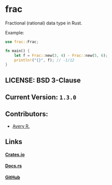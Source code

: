 # frac
Fractional (rational) data type in Rust.

Example:

```rs
use frac::Frac;

fn main() {
    let f = Frac::new(3, 4) - Frac::new(5, 6);
    println!("{}", f); // -1/12
}
```

## LICENSE: BSD 3-Clause

## Current Version: `1.3.0`

## Contributors:
- [Avery R.](mailto:contact@nekodjin.xyz)

## Links
#### [Crates.io](https://crates.io/crates/frac)
#### [Docs.rs](https://docs.rs/frac)
#### [GitHub](https://github.com/nekodjin/frac)
